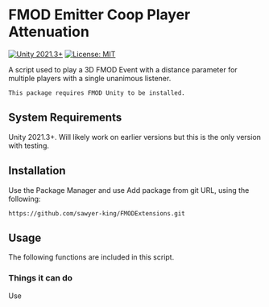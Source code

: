 # FMOD Emitter Coop Player Attenuation
[![Unity 2021.3+](https://img.shields.io/badge/unity-2021.3%2B-blue.svg)](https://unity3d.com/get-unity/download)
[![License: MIT](https://img.shields.io/badge/License-MIT-brightgreen.svg)](LICENSE.md)

A script used to play a 3D FMOD Event with a distance parameter for multiple players with a single unanimous listener.
```
This package requires FMOD Unity to be installed.
```

## System Requirements
Unity 2021.3+. Will likely work on earlier versions but this is the only version with testing.

## Installation
Use the Package Manager and use Add package from git URL, using the following: 
```
https://github.com/sawyer-king/FMODExtensions.git
```

## Usage
The following functions are included in this script.

### Things it can do
Use 
